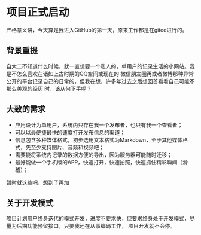 # 项目正式启动
严格意义讲，今天算是我进入GitHub的第一天，原来工作都是在gitee进行的。
## 背景重提
自大二不知道什么时候，就一直想要一个私人的，单用户的记录生活的小网站。我是不怎么喜欢在诸如上古时期的QQ空间或现在的
微信朋友圈再或者微博那种异常公开的平台记录自己的日常的，但我在想，许多年过去之后想回首看看自己可能不那么美观的经历
时，该从何下手呢？

## 大致的需求
- 应用设计为单用户，系统内只存在我一个发布者，也只有我一个查看者；
- 可以以最便捷最快的速度打开发布信息的渠道；
- 信息包含多种媒体格式，初步选用文本格式为Markdown，至于其他媒体格式，先至少支持图片、音频和视频吧；
- 需要能将系统内记录的数据方便的导出，因为服务器可能随时迁移；
- 最好能做一个手机版的APP，快速打开，快速拍照，快速抓住精彩瞬间（滑稽）；

暂时就这些吧，想到了再加

## 关于开发模式
项目计划用户终身迭代的模式开发，进度不要求快，但要求终身处于开发模式，尽量为后期功能预留接口，只要我还在从事编码工作，
项目开发就不会停。
